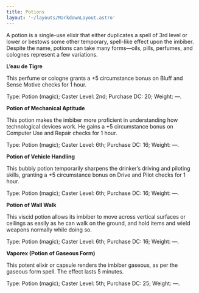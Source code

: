 ```yaml
---
title: Potions
layout: '~/layouts/MarkdownLayout.astro'
---
```

A potion is a single-use elixir that either duplicates a spell of 3rd level or
lower or bestows some other temporary, spell-like effect upon the imbiber.
Despite the name, potions can take many forms—oils, pills, perfumes, and
colognes represent a few variations.

**L’eau de Tigre**

This perfume or cologne grants a +5 circumstance bonus on Bluff and Sense
Motive checks for 1 hour.

Type: Potion (magic); Caster Level: 2nd; Purchase DC: 20; Weight: —.

**Potion of Mechanical Aptitude**

This potion makes the imbiber more proficient in understanding how
technological devices work. He gains a +5 circumstance bonus on Computer Use
and Repair checks for 1 hour.

Type: Potion (magic); Caster Level: 6th; Purchase DC: 16; Weight: —.

**Potion of Vehicle Handling**

This bubbly potion temporarily sharpens the drinker’s driving and piloting
skills, granting a +5 circumstance bonus on Drive and Pilot checks for 1 hour.

Type: Potion (magic); Caster Level: 6th; Purchase DC: 16; Weight: —.

**Potion of Wall Walk**

This viscid potion allows its imbiber to move across vertical surfaces or
ceilings as easily as he can walk on the ground, and hold items and wield
weapons normally while doing so.

Type: Potion (magic); Caster Level: 6th; Purchase DC: 16; Weight: —.

**Vaporex (Potion of Gaseous Form)**

This potent elixir or capsule renders the imbiber gaseous, as per the gaseous
form spell. The effect lasts 5 minutes.

Type: Potion (magic); Caster Level: 5th; Purchase DC: 25; Weight: —.

